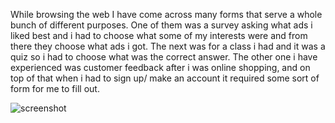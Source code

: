 While browsing the web I have come across many forms that serve a whole bunch of different purposes. One of them was a survey asking what ads i liked best and i had to choose what some of my interests were and from there they choose what ads i got. The next was for a class i had and it was a quiz so i had to choose what was the correct answer. The other one i have experienced was customer feedback after i was online shopping, and on top of that when i had to sign up/ make an account it required some sort of form for me to fill out.

![screenshot](./images/screenshot.png)

